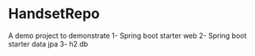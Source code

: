 # HandsetRepo
A demo project to demonstrate
1- Spring boot starter web
2- Spring boot starter data jpa
3- h2 db
